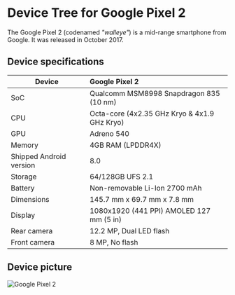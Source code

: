 # Device Tree for Google Pixel 2

The Google Pixel 2 (codenamed _"walleye"_) is a mid-range smartphone from Google.
It was released in October 2017.

## Device specifications

| Device                  | Google Pixel 2                               |
| ----------------------- | :------------------------------------------- |
| SoC                     | Qualcomm MSM8998 Snapdragon 835 (10 nm)      |
| CPU                     | Octa-core (4x2.35 GHz Kryo & 4x1.9 GHz Kryo) |
| GPU                     | Adreno 540                                   |
| Memory                  | 4GB RAM (LPDDR4X)                            |
| Shipped Android version | 8.0                                          |
| Storage                 | 64/128GB UFS 2.1                             |
| Battery                 | Non-removable Li-Ion 2700 mAh                |
| Dimensions              | 145.7 mm x 69.7 mm x 7.8 mm                  |
| Display                 | 1080x1920 (441 PPI) AMOLED 127 mm (5 in)     |
| Rear camera             | 12.2 MP, Dual LED flash                      |
| Front camera            | 8 MP, No flash                               |

## Device picture

![Google Pixel 2](https://raw.githubusercontent.com/PixelExperience/official_devices/master/images/.thumbs/300/walleye.png)